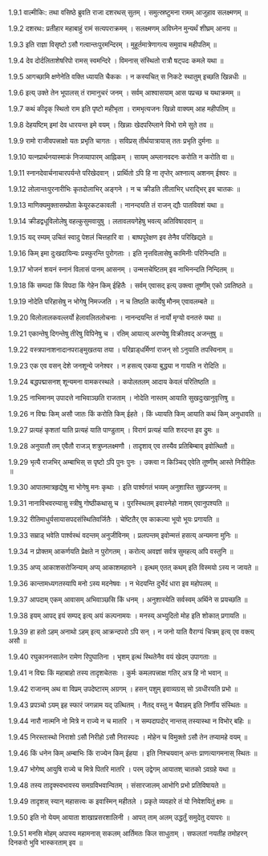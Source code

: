 1.9.1
वाल्मीकिः:
तथा वसिष्ठे ब्रुवति राजा दशरथस् सुतम् ।
समुत्स्रष्टुमना रामम् आजुहाव सलक्ष्मणम् ॥


1.9.2
दशरथः:
प्रतीहार महाबाहुं रामं सत्यपराक्रमम् ।
सलक्ष्मणम् अविघ्नेन मुन्यर्थं शीघ्रम् आनय ॥


1.9.3
इति राज्ञा विसृष्टो ऽसौ गत्वान्तःपुरमन्दिरम् ।
मुहूर्तमात्रेणागत्य समुवाच महीपतिम् ॥


1.9.4
देव दोर्दलिताशेषरिपो रामस् स्वमन्दिरे ।
विमनास् संस्थितो रात्रौ षट्पदः कमले यथा ॥


1.9.5
आगच्छामि क्षणेनेति वक्ति ध्यायति चैककः ।
न कस्यचित् स निकटे स्थातुम् इच्छति खिन्नधीः ॥


1.9.6
इत्य् उक्ते तेन भूपालस् तं रामानुचरं जनम् ।
सर्वम् आश्वासयाम् आस पप्रच्छ च यथाक्रमम् ॥


1.9.7
कथं कीदृक् स्थितो राम इति पृष्टो महीभृता ।
रामभृत्यजनः खिन्नो वाक्यम् आह महीपतिम् ॥


1.9.8
देहयष्टिम् इमां देव धारयन्त इमे वयम् ।
खिन्नाः खेदपरिम्लाने विभो रामे सुते तव ॥


1.9.9
रामो राजीवपत्त्राक्षो यतः प्रभृति चागतः ।
सविप्रस् तीर्थयात्रायास् ततः प्रभृति दुर्मनाः ॥


1.9.10
यत्नप्रार्थनयास्माकं निजव्यापारम् आह्निकम् ।
सायम् अम्लानवदनः करोति न करोति वा ॥


1.9.11
स्नानदेवार्चनाचारपर्यन्ते परिखेदवान् ।
प्रार्थितो ऽपि हि ना तृप्तेर् अश्नात्य् अशनम् ईश्वरः ॥


1.9.12
लोलान्तःपुरनारीभिः कृतदोलाभिर् अङ्गने ।
न च क्रीडति लीलाभिर् धराद्भिर् इव चातकः ॥


1.9.13
माणिक्यमुक्तासम्प्रोता केयूरकटकावली ।
नानन्दयति तं राजन् द्यौः पातविवशं यथा ॥


1.9.14
क्रीडद्वधूविलोलेषु वहत्कुसुमवायुषु ।
लतावलयगेहेषु भवत्य् अतिविषादवान् ॥


1.9.15
यद् रम्यम् उचितं स्वादु पेशलं चित्तहारि वा ।
बाष्पपूरेक्षण इव तेनैव परिखिद्यते ॥


1.9.16
किम् इमा दुःखदायिन्यः प्रस्फुरन्ति पुरोगताः ।
इति नृत्तविलासेषु कामिनीः परिनिन्दति ॥


1.9.17
भोजनं शयनं स्नानं विलासं पानम् आसनम् ।
उन्मत्तचेष्टितम् इव नाभिनन्दति निन्दितम् ॥


1.9.18
किं सम्पदा किं विपदा किं गेहेन किम् ईहितैः ।
सर्वम् एवासद् इत्य् उक्त्वा तूष्णीम् एको ऽवतिष्ठते ॥


1.9.19
नोदेति परिहासेषु न भोगेषु निमज्जति ।
न च तिष्ठति कार्येषु मौनम् एवावलम्बते ॥


1.9.20
विलोलालकवल्लर्यो हेलावलितलोचनाः ।
नानन्दयन्ति तं नार्यो मृग्यो वनतरुं यथा ॥


1.9.21
एकान्तेषु दिगन्तेषु तीरेषु विपिनेषु च ।
रतिम् आयात्य् अरण्येषु विक्रीतवद् अजन्तुषु ॥


1.9.22
वस्त्रपानाशनादानपराङ्मुखतया तया ।
परिव्राड्धर्मिणां राजन् सो ऽनुयाति तपस्विनाम् ॥


1.9.23
एक एव वसन् देशे जनशून्ये जनेश्वर ।
न हसत्य् एकया बुद्ध्या न गायति न रोदिति ॥


1.9.24
बद्धपद्मासनश् शून्यमना वामकरस्थले ।
कपोलतलम् आदाय केवलं परितिष्ठति ॥


1.9.25
नाभिमानम् उपादत्ते नाभिवाञ्छति राजताम् ।
नोदेति नास्तम् आयाति सुखदुःखानुवृत्तिषु ॥


1.9.26
न विद्मः किम् असौ जातः किं करोति किम् ईहते ।
किं ध्यायति किम् आयाति कथं किम् अनुधावति ॥


1.9.27
प्रत्यहं कृशतां याति प्रत्यहं याति पाण्डुताम् ।
विरागं प्रत्यहं याति शरदन्त इव द्रुमः ॥


1.9.28
अनुयातौ तम् एवैतौ राजञ् शत्रुघ्नलक्ष्मणौ ।
तादृशाव् एव तस्यैव प्रतिबिम्बाव् इवोत्थितौ ॥


1.9.29
भृत्यै राजभिर् अम्बाभिस् स पृष्टो ऽपि पुनः पुनः ।
उक्त्वा न किञ्चिद् एवेति तूष्णीम् आस्ते निरीहितः ॥


1.9.30
आपातमात्रहृद्येषु मा भोगेषु मनः कृथाः ।
इति पार्श्वगतं भव्यम् अनुशास्ति सुहृज्जनम् ॥


1.9.31
नानाविभवरम्यासु स्त्रीषु गोष्ठीकथासु च ।
पुरस्स्थितम् इवास्नेहो नाशम् एवानुपश्यति ॥


1.9.32
रीतिमाधुर्यसायासपदसंस्थितिवर्जितैः ।
चेष्टितैर् एव काकल्या भूयो भूयः प्रगायति ॥


1.9.33
सम्राड् भवेति पार्श्वस्थं वदन्तम् अनुजीविनम् ।
प्रलपन्तम् इवोन्मत्तं हसत्य् अन्यमना मुनिः ॥


1.9.34
न प्रोक्तम् आकर्णयति प्रेक्षते न पुरोगतम् ।
करोत्य् अवज्ञां सर्वत्र सुमहत्य् अपि वस्तुनि ॥


1.9.35
अप्य् आकाशसरोजिन्याम् अप्य् आकाशमहावने ।
इत्थम् एतत् कथम् इति विस्मयो ऽस्य न जायते ॥


1.9.36
कान्तामध्यगतस्यापि मनो ऽस्य मदनेषवः ।
न भेदयन्ति दुर्भेदं धारा इव महोपलम् ॥


1.9.37
आपदाम् एकम् आवासम् अभिवाञ्छसि किं धनम् ।
अनुशास्येति सर्वस्वम् अर्थिने स प्रयच्छति ॥


1.9.38
इयम् आपद् इयं सम्पद् इत्य् अयं कल्पनामयः ।
मनस्य् अभ्युदितो मोह इति शोकात् प्रगायति ॥


1.9.39
हा हतो ऽहम् अनाथो ऽहम् इत्य् आक्रन्दपरो ऽपि सन् ।
न जनो याति वैराग्यं चित्रम् इत्य् एव वक्त्य् असौ ॥


1.9.40
रघुकाननसालेन रामेण रिपुघातिना ।
भृशम् इत्थं स्थितेनैव वयं खेदम् उपागताः ॥


1.9.41
न विद्मः किं महाबाहो तस्य तादृशचेतसः ।
कुर्मः कमलपत्त्राक्ष गतिर् अत्र हि नो भवान् ॥


1.9.42
राजानम् अथ वा विप्रम् उपदेष्टारम् अग्रगम् ।
हसन् पशुम् इवाव्यग्रस् सो ऽवधीरयति प्रभो ॥


1.9.43
प्रपञ्चो ऽयम् इह स्फारं जगन्नाम यद् उत्थितम् ।
नैतद् वस्तु न चैवाहम् इति निर्णीय संस्थितः ॥


1.9.44
नारौ नात्मनि नो मित्रे न राज्ये न च मातरि ।
न सम्पदापदोर् नान्तस् तस्यास्था न विभोर् बहिः ॥


1.9.45
निरस्तास्थो निराशो ऽसौ निरीहो ऽसौ निरास्पदः ।
मोहेन च विमुक्तो ऽसौ तेन तप्यामहे वयम् ॥


1.9.46
किं धनेन किम् अम्बाभिः किं राज्येन किम् ईहया ।
इति निश्चयवान् अन्तः प्राणत्यागमनास् स्थितः ॥


1.9.47
भोगेष्व् आयुषि राज्ये च मित्रे पितरि मातरि ।
परम् उद्वेगम् आयातश् चातको ऽवग्रहे यथा ॥


1.9.48
तस्य तादृक्स्वभावस्य समग्रविभवान्वितम् ।
संसारजालम् आभोगि प्रभो प्रतिविषायते ॥


1.9.49
तादृशस् स्यान् महासत्त्वः क इवास्मिन् महीतले ।
प्रकृते व्यवहारे तं यो निवेशयितुं क्षमः ॥


1.9.50
इति नो येयम् आयाता शाखाप्रसरशालिनी ।
आपत् ताम् अलम् उद्धर्तुं समुदेतु दयापरः ॥


1.9.51
मनसि मोहम् अपास्य महामनास् सकलम् आर्तिमतः किल साधुताम् ।
सफलतां नयतीह तमोहरन् दिनकरो भुवि भास्करताम् इव ॥

